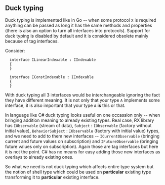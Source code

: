 ﻿## Duck typing

Duck typing is implemented like in Go -- when some protocol `X` is required
anything can be passed as long it has the same methods and properties
(there is also an option to turn all interfaces into protocols). Support
for duck typing is disabled by default and it is considered obsolete 
mainly because of tag interfaces.

Consider:

      interface ILinearIndexable : IIndexable
      {
      }

      interface IConstIndexable : IIndexable
      {
      }

With duck typing all 3 interfaces would be interchangeable ignoring the
fact they have different meaning. It is not only that your type `A`
implements some interface, it is also important that your type `A` **is**
this or that.

In language like C# duck typing looks useful on one occassion only --
when bringing addition meaning to already existing types. Real case,
RX library has `IObservable` (stream of data), 
`Subject` : `IObservable` (factory without initial value), 
`BehaviorSubject` : `IObservable` (factory with initial value)
types, and we need to add to them new interfaces -- `ICurrentObservable`
(bringing current and future values on subscription) and `IFutureObservable`
(bringing future values only on subscription). Again those are tag interfaces
but here it is not the point. C# has no means for easy adding those new 
interfaces as overlays to already existing ones.

So what we need is not duck typing which affects entire type system
but the notion of shell type which could be used on **particular** existing
type transforming it to **particular** existing interface.


